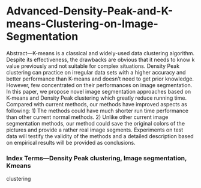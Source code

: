 # Advanced-Density-Peak-and-K-means-Clustering-on-Image-Segmentation
Abstract—K-means is a classical and widely-used data clustering
algorithm. Despite its effectiveness, the drawbacks are
obvious that it needs to know k value previously and not suitable
for complex situations. Density Peak clustering can practice on
irregular data sets with a higher accuracy and better performance
than K-means and doesn’t need to get prior knowledge. However,
few concentrated on their performances on image segmentation. In
this paper, we propose novel image segmentation approaches based
on K-means and Density Peak clustering which greatly reduce
running time. Compared with current methods, our methods
have improved aspects as following: 1) The methods could have
much shorter run time performance than other current normal
methods. 2) Unlike other current image segmentation methods,
our method could save the original colors of the pictures and
provide a rather real image segments. Experiments on test data
will testify the validity of the methods and a detailed description
based on empirical results will be provided as conclusions.
### Index Terms—Density Peak clustering, Image segmentation, Kmeans
clustering
